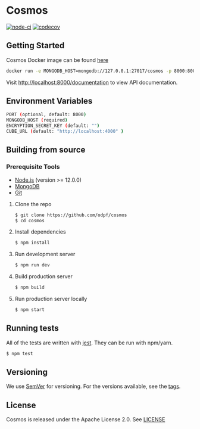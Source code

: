 # Cosmos

[![node-ci](https://github.com/odpf/cosmos/actions/workflows/test.yml/badge.svg)](https://github.com/odpf/cosmos/actions/workflows/test.yml)
[![codecov](https://codecov.io/gh/odpf/cosmos/branch/main/graph/badge.svg?token=2CkqMa9YmH)](https://codecov.io/gh/odpf/cosmos)

## Getting Started

Cosmos Docker image can be found [here](https://github.com/orgs/odpf/packages?repo_name=cosmos)

```sh
docker run -e MONGODB_HOST=mongodb://127.0.0.1:27017/cosmos -p 8000:8000 docker.pkg.github.com/odpf/cosmos/cosmos
```

Visit [http://localhost:8000/documentation](http://localhost:8000/documentation) to view API documentation.

## Environment Variables

```bash
PORT (optional, default: 8000)
MONGODB_HOST (required)
ENCRYPTION_SECRET_KEY (default: "")
CUBE_URL (default: "http://localhost:4000" )
```

## Building from source

### Prerequisite Tools

- [Node.js](https://nodejs.org/) (version >= 12.0.0)
- [MongoDB](https://www.mongodb.com/)
- [Git](https://git-scm.com/)

1. Clone the repo

   ```sh
   $ git clone https://github.com/odpf/cosmos
   $ cd cosmos
   ```

2. Install dependencies

   ```sh
   $ npm install
   ```

3. Run development server

   ```sh
   $ npm run dev
   ```

4. Build production server

   ```sh
   $ npm build
   ```

5. Run production server locally

   ```sh
   $ npm start
   ```

## Running tests

All of the tests are written with [jest](https://jestjs.io/). They can be run with npm/yarn.

```sh
$ npm test
```

## Versioning

We use [SemVer](http://semver.org/) for versioning. For the versions available, see the [tags](https://github.com/odpf/cosmos/tags).

## License

Cosmos is released under the Apache License 2.0. See [LICENSE](LICENSE)
